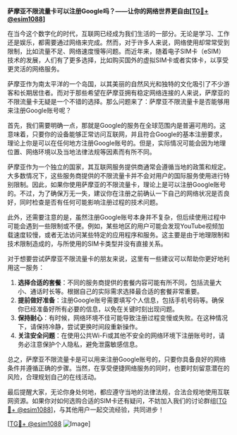 **萨摩亚不限流量卡可以注册Google吗？——让你的网络世界更自由[[TG💪+ @esim1088](https://t.me/s/esim1088)]**

在当今这个数字化的时代，互联网已经成为我们生活的一部分。无论是学习、工作还是娱乐，都需要通过网络来完成。然而，对于许多人来说，网络使用却常常受到限制，比如流量不足、网络速度慢等问题。而近年来，随着电子SIM卡（eSIM）技术的发展，人们有了更多选择，比如购买国外的虚拟SIM卡或者实体卡，以享受更灵活的网络服务。

萨摩亚作为南太平洋的一个岛国，以其美丽的自然风光和独特的文化吸引了不少游客和长期居住者。而对于那些希望在萨摩亚拥有稳定网络连接的人来说，萨摩亚的不限流量卡无疑是一个不错的选择。那么问题来了：萨摩亚不限流量卡是否能够用来注册Google账号呢？

首先，我们需要明确一点，那就是Google的服务在全球范围内是普遍可用的。这意味着，只要你的设备能够正常访问互联网，并且符合Google的基本注册要求，理论上你是可以在任何地方注册Google账号的。但是，实际情况可能会因为地理位置、网络环境以及当地法律法规等因素而有所不同。

萨摩亚作为一个独立的国家，其互联网服务提供商通常会遵循当地的政策和规定。大多数情况下，这些服务商提供的不限流量卡并不会对用户的国际服务使用进行特别限制。因此，如果你使用萨摩亚的不限流量卡，理论上是可以注册Google账号的。不过，为了确保万无一失，建议你在注册之前确认一下自己的网络状况是否良好，同时检查是否有任何可能影响注册过程的技术问题。

此外，还需要注意的是，虽然注册Google账号本身并不复杂，但后续使用过程中可能会遇到一些限制或不便。例如，某些地区的用户可能会发现YouTube视频加载速度较慢，或者无法访问某些特定的应用程序和服务。这主要是由于地理限制和技术限制造成的，与所使用的SIM卡类型并没有直接关系。

对于想要尝试萨摩亚不限流量卡的朋友来说，这里有一些建议可以帮助你更好地利用这一服务：

1. **选择合适的套餐**：不同的服务商提供的套餐内容可能有所不同，包括流量大小、通话时长等。根据自己的实际需求选择最合适的套餐非常重要。
2. **提前做好准备**：注册Google账号需要填写个人信息，包括手机号码等。确保你已经准备好所有必要的信息，以免在关键时刻出现问题。
3. **保持耐心**：有时候，网络环境不佳可能导致注册过程变慢或失败。在这种情况下，请保持冷静，尝试更换时间段重新操作。
4. **关注安全问题**：在使用公共Wi-Fi或其他不安全的网络环境下注册账号时，请务必注意保护个人隐私，避免泄露敏感信息。

总之，萨摩亚不限流量卡是可以用来注册Google账号的，只要你具备良好的网络条件并遵循正确的步骤。当然，在享受便捷网络服务的同时，也要时刻留意潜在的风险，合理规划自己的在线活动。

最后提醒大家，无论你身处何地，都应遵守当地的法律法规，合法合规地使用互联网资源。如果你对如何选购合适的SIM卡还有疑问，不妨加入我们的讨论群组[[TG💪+ @esim1088](https://t.me/s/esim1088)]，与其他用户一起交流经验，共同进步！

[[TG💪+ @esim1088](https://t.me/s/esim1088) ![Image](https://i.postimg.cc/4NQfJmqS/Snipaste-2025-05-13-00-14-12.png)]